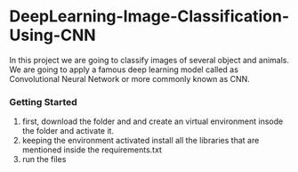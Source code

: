 # DeepLearning-Image-Classification-Using-CNN
In this project we are going to classify images of several  object and animals. We are going to apply a famous deep learning model called as Convolutional Neural Network or more commonly known as CNN.

### Getting Started
1. first, download the folder and and create an virtual environment insode the folder and activate it.
2. keeping the environment activated install all the libraries that are mentioned inside the requirements.txt
3. run the files
